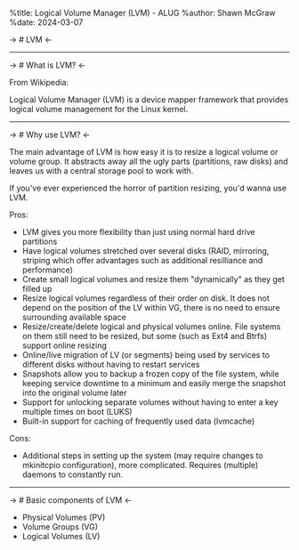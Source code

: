 %title: Logical Volume Manager (LVM) - ALUG
%author: Shawn McGraw
%date: 2024-03-07

-> # LVM <-

--------------------------------------------

-> # What is LVM? <-

From Wikipedia:

Logical Volume Manager (LVM) is a device mapper framework that provides logical volume management for the Linux kernel.

--------------------------------------------

-> # Why use LVM? <-

The main advantage of LVM is how easy it is to resize a logical volume or volume group. It abstracts away all the ugly parts (partitions, raw disks) and leaves us with a central storage pool to work with.

If you've ever experienced the horror of partition resizing, you'd wanna use LVM.

Pros:

- LVM gives you more flexibility than just using normal hard drive partitions
- Have logical volumes stretched over several disks (RAID, mirroring, striping which offer advantages such as additional resilliance and performance)
- Create small logical volumes and resize them "dynamically" as they get filled up
- Resize logical volumes regardless of their order on disk. It does not depend on the position of the LV within VG, there is no need to ensure surrounding available space
- Resize/create/delete logical and physical volumes online. File systems on them still need to be resized, but some (such as Ext4 and Btrfs) support online resizing
- Online/live migration of LV (or segments) being used by services to different disks without having to restart services
- Snapshots allow you to backup a frozen copy of the file system, while keeping service downtime to a minimum and easily merge the snapshot into the original volume later
- Support for unlocking separate volumes without having to enter a key multiple times on boot (LUKS)
- Built-in support for caching of frequently used data (lvmcache)

Cons:

- Additional steps in setting up the system (may require changes to mkinitcpio configuration), more complicated. Requires (multiple) daemons to constantly run.

--------------------------------------------

-> # Basic components of LVM <-

- Physical Volumes (PV)
- Volume Groups (VG)
- Logical Volumes (LV)


